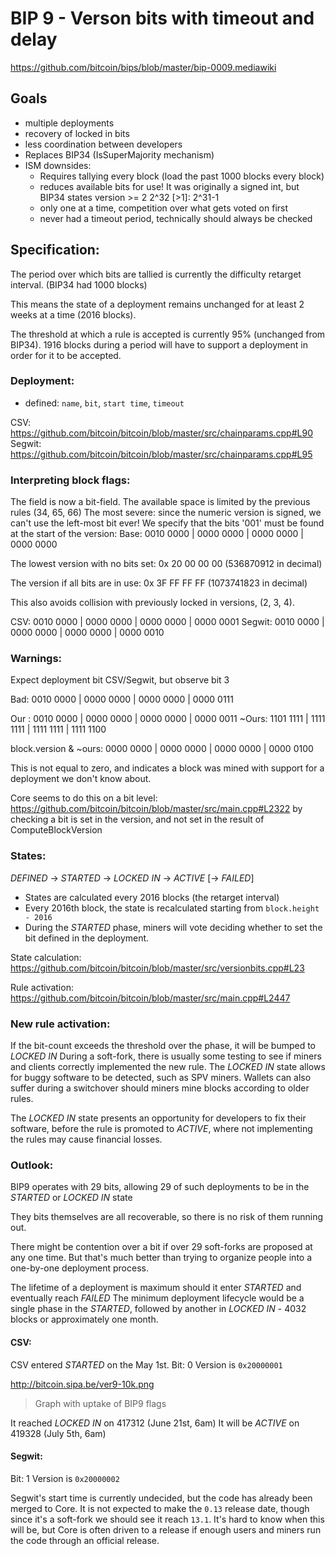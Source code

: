 # BIP 9 - Verson bits with timeout and delay

https://github.com/bitcoin/bips/blob/master/bip-0009.mediawiki

## Goals
 - multiple deployments
 - recovery of locked in bits
 - less coordination between developers
 - Replaces BIP34 (IsSuperMajority mechanism)
 - ISM downsides: 
   - Requires tallying every block (load the past 1000 blocks every block)
   - reduces available bits for use! It was originally a signed int, but BIP34 states version >= 2
     2^32  [>1]: 2^31-1
   - only one at a time, competition over what gets voted on first
   - never had a timeout period, technically should always be checked
   
## Specification: 

The period over which bits are tallied is currently the difficulty retarget interval. (BIP34 had 1000 blocks) 

This means the state of a deployment remains unchanged for at least 2 weeks at a time (2016 blocks). 

The threshold at which a rule is accepted is currently 95% (unchanged from BIP34). 1916 blocks
during a period will have to support a deployment in order for it to be accepted. 

### Deployment: 
 - defined: `name`, `bit`, `start time`, `timeout`

CSV: https://github.com/bitcoin/bitcoin/blob/master/src/chainparams.cpp#L90
Segwit: https://github.com/bitcoin/bitcoin/blob/master/src/chainparams.cpp#L95
 
### Interpreting block flags: 

The field is now a bit-field. The available space is limited by the previous rules (34, 65, 66)
The most severe: since the numeric version is signed, we can't use the left-most bit ever!
We specify that the bits '001' must be found at the start of the version: 
Base:       0010 0000 | 0000 0000 | 0000 0000 | 0000 0000 
  
  The lowest version with no bits set: 
    0x 20 00 00 00 (536870912 in decimal)
    
  The version if all bits are in use: 
    0x 3F FF FF FF (1073741823 in decimal)
    
This also avoids collision with previously locked in versions, (2, 3, 4).

CSV:        0010 0000 | 0000 0000 | 0000 0000 | 0000 0001
Segwit:     0010 0000 | 0000 0000 | 0000 0000 | 0000 0010
  
### Warnings: 
Expect deployment bit CSV/Segwit, but observe bit 3
        
Bad:        0010 0000 | 0000 0000 | 0000 0000 | 0000 0111
        
Our  :      0010 0000 | 0000 0000 | 0000 0000 | 0000 0011
~Ours:      1101 1111 | 1111 1111 | 1111 1111 | 1111 1100

block.version & ~ours: 
            0000 0000 | 0000 0000 | 0000 0000 | 0000 0100
            
This is not equal to zero, and indicates a block was mined with support for a deployment
we don't know about.

Core seems to do this on a bit level:
https://github.com/bitcoin/bitcoin/blob/master/src/main.cpp#L2322
by checking a bit is set in the version, and not set in the result of ComputeBlockVersion

### States:
*DEFINED* -> *STARTED* -> *LOCKED IN* -> *ACTIVE*
                                     [-> *FAILED*]
                                     
- States are calculated every 2016 blocks (the retarget interval)
- Every 2016th block, the state is recalculated starting from `block.height - 2016`
- During the *STARTED* phase, miners will vote deciding whether to set the bit defined in the deployment.  
 
State calculation: 
https://github.com/bitcoin/bitcoin/blob/master/src/versionbits.cpp#L23

Rule activation:
https://github.com/bitcoin/bitcoin/blob/master/src/main.cpp#L2447
 
### New rule activation:

  If the bit-count exceeds the threshold over the phase, it will be bumped to *LOCKED IN*
  During a soft-fork, there is usually some testing to see if miners and clients correctly
  implemented the new rule. The *LOCKED IN* state allows for buggy software to be detected,
  such as SPV miners. Wallets can also suffer during a switchover should miners mine blocks
  according to older rules. 
   
  The *LOCKED IN* state presents an opportunity for developers to fix their software,
  before the rule is promoted to *ACTIVE*, where not implementing the rules may cause financial losses.
   
### Outlook:

BIP9 operates with 29 bits, allowing 29 of such deployments to be in the *STARTED* or *LOCKED IN* state
 
They bits themselves are all recoverable, so there is no risk of them running out. 

There might be contention over a bit if over 29 soft-forks are proposed at any one time. But that's
much better than trying to organize people into a one-by-one deployment process. 

The lifetime of a deployment is maximum should it enter *STARTED* and eventually reach *FAILED*
The minimum deployment lifecycle would be a single phase in the *STARTED*, followed by another in 
*LOCKED IN* - 4032 blocks or approximately one month. 

#### CSV:

CSV entered *STARTED* on the May 1st.
Bit: 0
Version is `0x20000001`
 
http://bitcoin.sipa.be/ver9-10k.png
> Graph with uptake of BIP9 flags

It reached *LOCKED IN* on 417312 (June 21st, 6am)
It will be *ACTIVE* on 419328 (July 5th, 6am)
 
 
#### Segwit: 
Bit: 1
Version is `0x20000002`

Segwit's start time is currently undecided, but the code has already been merged to Core.
It is not expected to make the `0.13` release date, though since it's a soft-fork we should
see it reach `13.1`. It's hard to know when this will be, but Core is often driven to a release
if enough users and miners run the code through an official release.